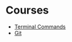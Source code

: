 # Courses
- [Terminal Commands](https://github.com/Siqili317/Courses/blob/main/TerminalCommands/Terminal_commands.md)
- [Git](https://github.com/Siqili317/Courses/blob/main/Git.md)
